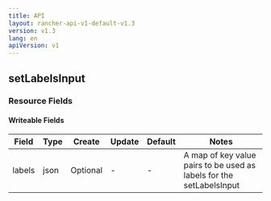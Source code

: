 ```yaml
---
title: API
layout: rancher-api-v1-default-v1.3
version: v1.3
lang: en
apiVersion: v1
---
```


## setLabelsInput



### Resource Fields

#### Writeable Fields

Field | Type | Create | Update | Default | Notes
---|---|---|---|---|---
labels | json | Optional | - | - | A map of key value pairs to be used as labels for the setLabelsInput



<br>
